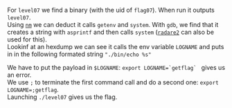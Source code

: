 For `level07` we find a binary (with the uid of `flag07`). When run it outputs `level07`.  
Using [`nm`](https://en.wikipedia.org/wiki/Nm_(Unix)) we can deduct it calls `getenv` and `system`. With `gdb`, we find that it creates a string with `asprintf` and then calls `system` ([`radare2`](https://radare.org/n/radare2.html) can also be used for this).  
Lookinf at an hexdump we can see it calls the env variable `LOGNAME` and puts in in the following formated string `"./bin/echo %s"` 

We have to put the payload in `$LOGNAME`: ``export LOGNAME=`getflag` `` gives us an error.  
We use `;` to terminate the first command call and do a second one: `export LOGNAME=;getflag`.  
Launching `./level07` gives us the flag.
